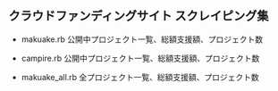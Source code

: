 ## クラウドファンディングサイト スクレイピング集

- makuake.rb 公開中プロジェクト一覧、総額支援額、プロジェクト数

- campire.rb 公開中プロジェクト一覧、総額支援額、プロジェクト数

- makuake_all.rb 全プロジェクト一覧、総額支援額、プロジェクト数
